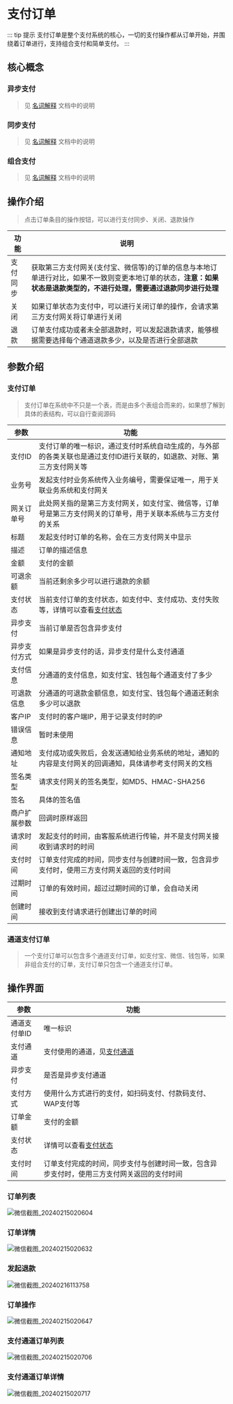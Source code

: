 # 支付订单
::: tip 提示
支付订单是整个支付系统的核心，一切的支付操作都从订单开始，并围绕着订单进行，支持组合支付和简单支付。
:::
## 核心概念

### 异步支付
> 见 [名词解释](/daxpay/guides/overview/名词解释.md) 文档中的说明

### 同步支付
> 见 [名词解释](/daxpay/guides/overview/名词解释.md) 文档中的说明

### 组合支付
> 见 [名词解释](/daxpay/guides/overview/名词解释.md) 文档中的说明
## 操作介绍
> 点击订单条目的操作按钮，可以进行支付同步、关闭、退款操作

| 功能   | 说明                                                                                     |
|------|----------------------------------------------------------------------------------------|
| 支付同步 | 获取第三方支付网关(支付宝、微信等)的订单的信息与本地订单进行对比，如果不一致则变更本地订单的状态，**注意：如果状态是退款类型的，不进行处理，需要通过退款同步进行处理** |
| 关闭   | 如果订单状态为支付中，可以进行关闭订单的操作，会请求第三方支付网关将订单进行关闭                                               |
| 退款   | 订单支付成功或者未全部退款时，可以发起退款请求，能够根据需要选择每个通道退款多少，以及是否进行全部退款                                    |
## 参数介绍
### 支付订单
> 支付订单在系统中不只是一个表，而是由多个表组合而来的，如果想了解到具体的表结构，可以自行查阅源码
 
| 参数     | 功能                                                                                          |
|--------|---------------------------------------------------------------------------------------------|
| 支付ID   | 支付订单的唯一标识，通过支付时系统自动生成的，与外部的各类关联也是通过支付ID进行关联的，如退款、对账、第三方支付网关等                                |
| 业务号    | 发起支付时业务系统传入业务编号，需要保证唯一，用于关联业务系统和支付网关                                                        |
| 网关订单号  | 此处网关指的是第三方支付网关，如支付宝、微信等，订单号是第三方支付网关的订单号，用于关联本系统与三方支付的关系                                     |
| 标题     | 发起支付时订单的名称，会在三方支付网关中显示                                                                      |
| 描述     | 订单的描述信息                                                                                     |
| 金额     | 支付的金额                                                                                       |
| 可退余额   | 当前还剩余多少可以进行退款的余额                                                                            |
| 支付状态   | 当前支付订单的支付状态，如支付中、支付成功、支付失败等，详情可以查看[支付状态](/daxpay/guides/other/常量和状态表.md#支付状态-paystatusenum) |
| 异步支付   | 当前订单是否包含异步支付                                                                                |
| 异步支付方式 | 如果是异步支付的话，异步支付是什么支付通道                                                                       |
| 支付信息   | 分通道的支付信息，如支付宝、钱包每个通道支付了多少                                                                   |
| 可退款信息  | 分通道的可退款金额信息，如支付宝、钱包每个通道还剩余多少可以退款                                                            |
| 客户IP   | 支付时的客户端IP，用于记录支付时的IP                                                                        |
| 错误信息   | 暂时未使用                                                                                       |
| 通知地址   | 支付成功或失败后，会发送通知给业务系统的地址，通知的内容是支付网关的回调通知，具体请参考支付网关的文档                                         |
| 签名类型   | 请求支付网关的签名类型，如MD5、HMAC-SHA256                                                                |
| 签名     | 具体的签名值                                                                                      |
| 商户扩展参数 | 回调时原样返回                                                                                     |
| 请求时间   | 发起支付的时间，由客服系统进行传输，并不是支付网关接收到请求时的时间                                                          |
| 支付时间   | 订单支付完成的时间，同步支付与创建时间一致，包含异步支付时，使用三方支付网关返回的支付时间                                               |
| 过期时间   | 订单的有效时间，超过过期时间的订单，会自动关闭                                                                     |
| 创建时间   | 接收到支付请求进行创建出订单的时间                                                                           |

### 通道支付订单
> 一个支付订单可以包含多个通道支付订单，如支付宝、微信、钱包等，如果非组合支付的订单，支付订单只包含一个通道支付订单。

## 操作界面

| 参数      | 功能                                                                |
|---------|-------------------------------------------------------------------|
| 通道支付单ID | 唯一标识                                                              |
| 支付通道    | 支付使用的通道，见[支付通道](/daxpay/guides/other/常量和状态表.md#支付通道-paychannelenum) |
| 异步支付    | 是否是异步支付通道                                                         |
| 支付方式    | 使用什么方式进行的支付，如扫码支付、付款码支付、WAP支付等                                    |
| 订单金额    | 支付的金额                                                             |
| 支付状态    | 详情可以查看[支付状态](/daxpay/guides/other/常量和状态表.md#支付状态-paystatusenum)  |
| 支付时间    | 订单支付完成的时间，同步支付与创建时间一致，包含异步支付时，使用三方支付网关返回的支付时间                     |
### 订单列表
![微信截图_20240215020604](https://jsd.cdn.zzko.cn/gh/xxm1995/picx-images-hosting@master/daxpay/微信截图_20240215020604.5d7bc6myffw.webp)
### 订单详情
![微信截图_20240215020632](https://jsd.cdn.zzko.cn/gh/xxm1995/picx-images-hosting@master/daxpay/微信截图_20240215020632.41uev4v9qeg0.webp)
### 发起退款
![微信截图_20240216113758](https://jsd.cdn.zzko.cn/gh/xxm1995/picx-images-hosting@master/daxpay/微信截图_20240216113758.5zsc1f5ab4k0.webp)
### 订单操作
![微信截图_20240215020647](https://jsd.cdn.zzko.cn/gh/xxm1995/picx-images-hosting@master/daxpay/微信截图_20240215020647.1mg6xlbtuoio.webp)
### 支付通道订单列表
![微信截图_20240215020706](https://jsd.cdn.zzko.cn/gh/xxm1995/picx-images-hosting@master/daxpay/微信截图_20240215020706.5f67lr36q2c0.webp)
### 支付通道订单详情
![微信截图_20240215020717](https://jsd.cdn.zzko.cn/gh/xxm1995/picx-images-hosting@master/daxpay/微信截图_20240215020717.7axgk5zfo340.webp)
